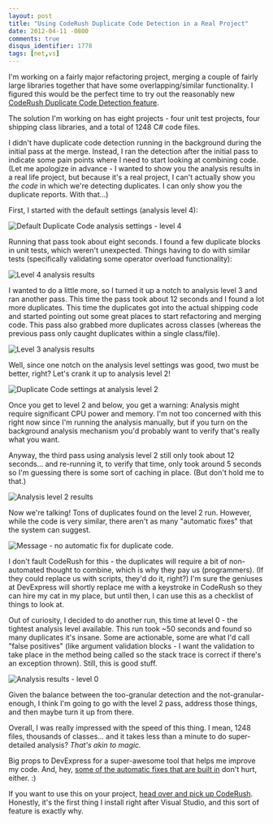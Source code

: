 ```yaml
---
layout: post
title: "Using CodeRush Duplicate Code Detection in a Real Project"
date: 2012-04-11 -0800
comments: true
disqus_identifier: 1778
tags: [net,vs]
---
```

I'm working on a fairly major refactoring project, merging a couple of
fairly large libraries together that have some overlapping/similar
functionality. I figured this would be the perfect time to try out the
reasonably new [CodeRush Duplicate Code Detection
feature](http://community.devexpress.com/blogs/markmiller/archive/2011/11/29/duplicate-detection-and-consolidation-in-coderush-for-visual-studio.aspx).

The solution I'm working on has eight projects - four unit test
projects, four shipping class libraries, and a total of 1248 C\# code
files.

I didn't have duplicate code detection running in the background during
the initial pass at the merge. Instead, I ran the detection after the
initial pass to indicate some pain points where I need to start looking
at combining code. (Let me apologize in advance - I wanted to show you
the analysis results in a real life project, but because it's a real
project, I can't actually show you *the code* in which we're detecting
duplicates. I can only show you the duplicate reports. With that...)

First, I started with the default settings (analysis level 4):

![Default Duplicate Code analysis settings - level
4](https://hyqi8g.blu.livefilestore.com/y2pNWmFVAbhgNL8uXUnudVWxCtAlmRscnMM2NCEjI2GsUPBVsWlAnLZfGLBQ_kEDl8-CcMVq7qqSvzM944qdGAW7KFwatqBeeqIK3oCeaTVhjQ/20120411_initial_settings.png?psid=1)

Running that pass took about eight seconds. I found a few duplicate
blocks in unit tests, which weren't unexpected. Things having to do with
similar tests (specifically validating some operator overload
functionality):

![Level 4 analysis
results](https://hyqi8g.blu.livefilestore.com/y2p6kCSgciWlvcH8-ytuKvZThX-wXko_tKDRG2jl24t6RJiJghza02LAKvbonF8uaeopQm8_EgFUJuqDpCGdm1S9HT4UZT5CKX6x1k3cVQxYXU/20120411_initial_pass.png?psid=1)

I wanted to do a little more, so I turned it up a notch to analysis
level 3 and ran another pass. This time the pass took about 12 seconds
and I found a lot more duplicates. This time the duplicates got into the
actual shipping code and started pointing out some great places to start
refactoring and merging code. This pass also grabbed more duplicates
across classes (whereas the previous pass only caught duplicates within
a single class/file).

![Level 3 analysis
results](https://hyqi8g.bl3301.livefilestore.com/y2phohevMZazkceQ_cLdfLZV1H6dgn7sBgtSmoLG1MXimUI44e-CvjvEYDAVcd-0zs7BwHgqGaSL2fxX1ST7hbbPv9UHiZbHT8DJwuovWiGhHY/20120411_second_pass.png?psid=1)

Well, since one notch on the analysis level settings was good, two must
be better, right? Let's crank it up to analysis level 2!

![Duplicate Code settings at analysis level
2](https://hyqi8g.blu.livefilestore.com/y2pxAYe5VNh0sKIMUJWcMVpEjtYV9X_bfwq93U3-XtqpoVW45fyJ3D4Gsn8mAJ7te6-n_Na_PcO5CZkqYlDcnbnoJGsLGfMDzVsZIC9ma8PjWg/20120411_third_settings.png?psid=1)

Once you get to level 2 and below, you get a warning: Analysis might
require significant CPU power and memory. I'm not too concerned with
this right now since I'm running the analysis manually, but if you turn
on the background analysis mechanism you'd probably want to verify
that's really what you want.

Anyway, the third pass using analysis level 2 still only took about 12
seconds... and re-running it, to verify that time, only took around 5
seconds so I'm guessing there is some sort of caching in place. (But
don't hold me to that.)

![Analysis level 2
results](https://hyqi8g.blu.livefilestore.com/y2pjQIdxqSbPbNDiEwAS6iB0Qw4CyHrA4TF6N5TAOgdEwYmcQN0DobtU9ua3PHIiIHCJXhxphT-RSOiRR8GAZTKsik-aItDOR6yoTrpNryZMnE/20120411_third_pass.png?psid=1)

Now we're talking! Tons of duplicates found on the level 2 run. However,
while the code is very similar, there aren't as many "automatic fixes"
that the system can suggest.

![Message - no automatic fix for duplicate
code.](https://hyqi8g.bl3301.livefilestore.com/y2pQmZvmnB_lcyvIK6U9B_Z7gAzK7kuWip-avTxHd1-jCTSe_qY5Pgh3LrmR_E-Vv38u8oqyYy4PBG0xaCxi2UtIsVeGybgES7eJQtoIESeMHk/20120411_no_auto_consolidation.png?psid=1)

I don't fault CodeRush for this - the duplicates will require a bit of
non-automated thought to combine, which is why they pay us
(programmers). (If they could replace us with scripts, they'd do it,
right?) I'm sure the geniuses at DevExpress will shortly replace me with
a keystroke in CodeRush so they can hire my cat in my place, but until
then, I can use this as a checklist of things to look at.

Out of curiosity, I decided to do another run, this time at level 0 -
the tightest analysis level available. This run took \~50 seconds and
found so many duplicates it's insane. Some are actionable, some are what
I'd call "false positives" (like argument validation blocks - I want the
validation to take place in the method being called so the stack trace
is correct if there's an exception thrown). Still, this is good stuff.

![Analysis results - level
0](https://hyqi8g.bl3301.livefilestore.com/y2p29YtD9hIot9gyIvqAiIxxOMeai2eVOuaX6jrnWSDIt7qGqyfXlvlG-dXXGmXTa6EycmHNHusplOJiOxrnrAFsem8Gdsq82zDsG8FAw-bwWQ/20120411_level0_pass.png?psid=1)

Given the balance between the too-granular detection and the
not-granular-enough, I think I'm going to go with the level 2 pass,
address those things, and then maybe turn it up from there.

Overall, I was really impressed with the speed of this thing. I mean,
1248 files, thousands of classes... and it takes less than a minute to
do super-detailed analysis? *That's akin to magic.*

Big props to DevExpress for a super-awesome tool that helps me improve
my code. And, hey, [some of the automatic fixes that are built
in](http://community.devexpress.com/blogs/markmiller/archive/2011/11/29/duplicate-detection-and-consolidation-in-coderush-for-visual-studio.aspx)
don't hurt, either. :)

If you want to use this on your project, [head over and pick up
CodeRush](http://www.devexpress.com/coderush). Honestly, it's the first
thing I install right after Visual Studio, and this sort of feature is
exactly why.

